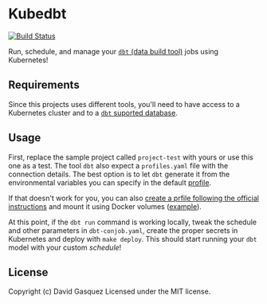 # Kubedbt

[![Build Status](https://travis-ci.org/davidgasquez/kubedbt.svg?branch=master)](https://travis-ci.org/davidgasquez/kubedbt)

Run, schedule, and manage your [`dbt` (data build tool)](https://www.getdbt.com/) jobs using Kubernetes!

## Requirements

Since this projects uses different tools, you'll need to have access to a Kubernetes cluster and to a [`dbt` suported database](https://docs.getdbt.com/docs/supported-databases).

## Usage

First, replace the sample project called `project-test` with yours or use this one as a test.
The tool `dbt` also expect a `profiles.yaml` file with the connection details.
The best option is to let `dbt` generate it from the environmental variables you can specify in the default [profile](project-test/profile/profiles.yml).

If that doesn't work for you, you can also [create a prfile following the official instructions](https://docs.getdbt.com/docs/configure-your-profile) and mount it using Docker volumes ([example](https://github.com/davidgasquez/dbt-docker#getting-started)).

At this point, if the `dbt run` command is working locally, tweak the schedule and other parameters in `dbt-conjob.yaml`, create the proper secrets in Kubernetes and deploy with `make deploy`. This should start running your `dbt` model with your custom _schedule_!

## License

Copyright (c) David Gasquez
Licensed under the MIT license.
